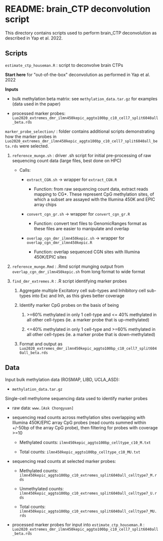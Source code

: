 # README: brain_CTP deconvolution script

This directory contains scripts used to perform brain_CTP deconvolution as described in Yap et al. 2022.

## Scripts

`estimate_ctp_houseman.R` : script to deconvolve brain CTPs

**Start here** for "out-of-the-box" deconvolution as performed in Yap et al. 2022

**Inputs**

-   bulk methylation beta matrix: see `methylation_data.tar.gz` for examples (data used in the paper)

-   processed marker probes: `Luo2020_extremes_dmr_ilmn450kepic_aggto100bp_c10_cell7_split6040all_beta.rds`

`marker_probe_selection/` : folder contains additional scripts demonstrating how the marker probes in `Luo2020_extremes_dmr_ilmn450kepic_aggto100bp_c10_cell7_split6040all_beta.rds` were selected.

1.  `reference_munge.sh` : driver .sh script for initial pre-processing of raw sequencing count data (large files, best done on HPC)

    -   Calls:

        -   `extract_CGN.sh` -\> wrapper for `extract_CGN.R`

            -   Function: from raw sequencing count data, extract reads mapping to CG\*. These represent CpG methylation sites, of which a subset are assayed with the Illumina 450K and EPIC array chips

        -   `convert_cgn_gr.sh` -\> wrapper for `convert_cgn_gr.R`

            -   Function: convert text files to GenomicRanges format as these files are easier to manipulate and overlap

        -   `overlap_cgn_dmr_ilmn450kepic.sh` -\> wrapper for `overlap_cgn_dmr_ilmn450kepic.R`

            -   Function: overlap sequenced CGN sites with Illumina 450K/EPIC sites

2.  `reference_munge.Rmd` : .Rmd script munging output from `overlap_cgn_dmr_ilmn450kepic.sh` from long format to wide format

3.  `find_dmr_extremes.R` : .R script identifying marker probes

    1.  Aggregate multiple Excitatory cell sub-types and Inhibitory cell sub-types into Exc and Inh, as this gives better coverage

    2.  Identify marker CpG probes on the basis of being

        1.  \>=60% methylated in only 1 cell-type and \<= 40% methylated in all other cell-types (ie. a marker probe that is up-methylated)

        2.  \<=40% methylated in only 1 cell-type and \>=60% methylated in all other cell-types (ie. a marker probe that is down-methylated)

    3.  Format and output as `Luo2020_extremes_dmr_ilmn450kepic_aggto100bp_c10_cell7_split6040all_beta.rds`

## Data

Input bulk methylation data (ROSMAP, LIBD, UCLA_ASD):

-   `methylation_data.tar.gz`

Single-cell methylome sequencing data used to identify marker probes

-   raw data: `www.[Ask Chongyuan]`

-   sequencing read counts across methylation sites overlapping with Illumina 450K/EPIC array CpG probes (read counts summed within +/-50bp of the array CpG probe), then filtering for probes with coverage \>=10

    -   Methylated counts: `ilmn450kepic_aggto100bp_celltype_c10_M.txt`

    -   Total counts: `ilmn450kepic_aggto100bp_celltype_c10_MU.txt`

-   sequencing read counts at selected marker probes:

    -   Methylated counts: `ilmn450kepic_aggto100bp_c10_extremes_split6040all_celltype7_M.rds`

    -   Unmethylated counts: `ilmn450kepic_aggto100bp_c10_extremes_split6040all_celltype7_U.rds`

    -   Total counts: `ilmn450kepic_aggto100bp_c10_extremes_split6040all_celltype7_MU.rds`

-   processed marker probes for input into `estimate_ctp_houseman.R` : `Luo2020_extremes_dmr_ilmn450kepic_aggto100bp_c10_cell7_split6040all_beta.rds`
